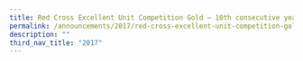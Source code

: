 ```yaml
---
title: Red Cross Excellent Unit Competition Gold – 10th consecutive year
permalink: /announcements/2017/red-cross-excellent-unit-competition-gold-10th-consecutive-year/
description: ""
third_nav_title: "2017"
---
```

